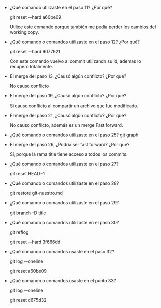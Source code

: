 - ¿Qué comando utilizaste en el paso 11? ¿Por qué?

   git reset --hard a60be09

   Utilice este comando porque también me pedia perder los cambios del 
working copy.

- ¿Qué comando o comandos utilizaste en el paso 12? ¿Por qué?

   git reset --hard 9077921

   Con este comando vuelvo al commit utilizandn su id, ademas lo recupero 
totalmente.

- El merge del paso 13, ¿Causó algún conflicto? ¿Por qué?

  No causo conflicto

- El merge del paso 19, ¿Causó algún conflicto? ¿Por qué?

  Si causo conflicto al compartir un archivo que fue modificado.

- El merge del paso 21, ¿Causó algún conflicto? ¿Por qué?

  No causo conflicto, además es un merge Fast forward.

- ¿Qué comando o comandos utilizaste en el paso 25?
  git graph

- El merge del paso 26, ¿Podría ser fast forward? ¿Por qué?  

  Sí, porque la rama title  tiene acceso a todos los commits.

- ¿Qué comando o comandos utilizaste en el paso 27?

  git reset HEAD~1

- ¿Qué comando o comandos utilizaste en el paso 28?

  git restore git-nuestro.md

- ¿Qué comando o comandos utilizaste en el paso 29?

  git branch -D title

- ¿Qué comando o comandos utilizaste en el paso 30?

  git reflog

  git reset --hard 3f666dd

- ¿Qué comando o comandos usaste en el paso 32?

  git log --oneline

  git reset a60be09

- ¿Qué comando o comandos usaste en el punto 33?

  git log --oneline

  git reset  d675d32

